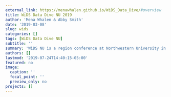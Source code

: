 ```yaml
---
external_link: https://menawhalen.github.io/WiDS_Data_Dive/#overview
title: WiDS Data Dive NU 2019
author: 'Mena Whalen & Abby Smith'
date: '2019-03-08'
slug: wids
categories: []
tags: [WiDS Data Dive NU]
subtitle: ''
summary: 'WiDS NU is a region conference at Northwestern University in partnership with Women in Data Science at Stanford. The annual event aims to inspire and educate data scientists worldwide, regardless of gender, and support women in the field. '
authors: []
lastmod: '2019-07-24T14:40:15-05:00'
featured: no
image:
  caption: ''
  focal_point: ''
  preview_only: no
projects: []
---
```

